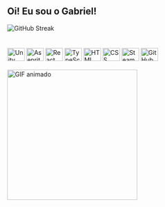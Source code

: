## Oi! Eu sou o Gabriel!

<div style="display: flex; align-items: center; gap: 20px; margin-bottom: 20px">  
  <img src="https://streak-stats.demolab.com/?user=GabrielRosendoL&theme=merko" alt="GitHub Streak" />
</div>

<div style="display: inline_block"><br>
  <img alt="Unity" height="30" width="40" src="https://cdn.simpleicons.org/unity/abd200" />
  <img alt="Aseprite" height="30" width="40" src="https://cdn.simpleicons.org/aseprite/abd200" />
  <img alt="React" height="30" width="40" src="https://cdn.simpleicons.org/react/abd200" />
  <img alt="TypeScript" height="30" width="40" src="https://cdn.simpleicons.org/typescript/abd200" />
  <img alt="HTML" height="30" width="40" src="https://cdn.simpleicons.org/html5/abd200" />
  <img alt="CSS" height="30" width="40" src="https://cdn.simpleicons.org/css3/abd200" />
  <img alt="Steam" height="30" width="40" src="https://cdn.simpleicons.org/steam/abd200" />
  <img alt="GitHub" height="30" width="40" src="https://cdn.simpleicons.org/github/abd200" />
</div>

<br>

<img src="https://media.giphy.com/media/3o7aCTfyhYawdOXcFW/giphy.gif" width="300" alt="GIF animado" />

